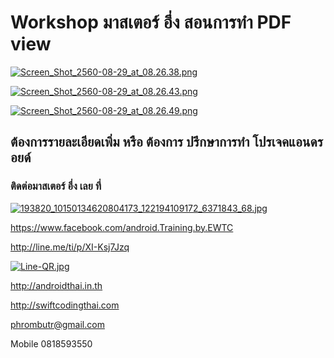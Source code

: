 # Workshop มาสเตอร์ อึ่ง สอนการทำ PDF view

[![Screen_Shot_2560-08-29_at_08.26.38.png](https://s26.postimg.org/son820g2h/Screen_Shot_2560-08-29_at_08.26.38.png)](https://postimg.org/image/nd8bhatzp/)

[![Screen_Shot_2560-08-29_at_08.26.43.png](https://s26.postimg.org/s0iywt6qh/Screen_Shot_2560-08-29_at_08.26.43.png)](https://postimg.org/image/rnrkqmogl/)

[![Screen_Shot_2560-08-29_at_08.26.49.png](https://s26.postimg.org/6s5afds9l/Screen_Shot_2560-08-29_at_08.26.49.png)](https://postimg.org/image/e84k16fyt/)

## ต้องการรายละเอียดเพิ่ม หรือ ต้องการ ปรึกษาการทำ โปรเจคแอนดรอยด์
### ติดต่อมาสเตอร์ อึ่ง เลย ที่

[![193820_10150134620804173_122194109172_6371843_68.jpg](https://s21.postimg.org/4i5tymwsn/193820_10150134620804173_122194109172_6371843_68.jpg)](https://postimg.org/image/4i5tymwsj/)

https://www.facebook.com/android.Training.by.EWTC

http://line.me/ti/p/XI-Ksj7Jzq

[![Line-QR.jpg](https://s9.postimg.org/41ec4gb3z/Line-_QR.jpg)](https://postimg.org/image/h5jwh535n/)

http://androidthai.in.th

http://swiftcodingthai.com    

phrombutr@gmail.com

Mobile 0818593550
